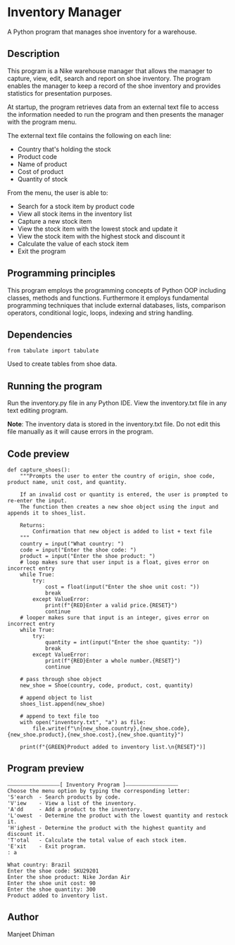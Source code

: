 # Inventory Manager
A Python program that manages shoe inventory for a warehouse.

## Description
This program is a Nike warehouse manager that allows the manager to capture, view, edit, search and report on shoe inventory. The program enables the manager to keep a record of the shoe inventory and provides statistics for presentation purposes.

At startup, the program retrieves data from an external text file to access the information needed to run the program and then presents the manager with the program menu.

The external text file contains the following on each line:
* Country that's holding the stock
* Product code
* Name of product
* Cost of product
* Quantity of stock

From the menu, the user is able to:
* Search for a stock item by product code
* View all stock items in the inventory list
* Capture a new stock item
* View the stock item with the lowest stock and update it
* View the stock item with the highest stock and discount it
* Calculate the value of each stock item
* Exit the program

## Programming principles

This program employs the programming concepts of Python OOP including classes, methods and functions. Furthermore it employs fundamental programming techniques that include external databases, lists, comparison operators, conditional logic, loops, indexing and string handling.

## Dependencies
```
from tabulate import tabulate
```
Used to create tables from shoe data.

## Running the program

Run the inventory.py file in any Python IDE.
View the inventory.txt file in any text editing program.

**Note**: The inventory data is stored in the inventory.txt file. Do not edit this file manually as it will cause errors in the program.

## Code preview
```
def capture_shoes():
    """Prompts the user to enter the country of origin, shoe code, product name, unit cost, and quantity.

    If an invalid cost or quantity is entered, the user is prompted to re-enter the input.
    The function then creates a new shoe object using the input and appends it to shoes_list.

    Returns:
        Confirmation that new object is added to list + text file
    """
    country = input("What country: ")
    code = input("Enter the shoe code: ")
    product = input("Enter the shoe product: ")
    # loop makes sure that user input is a float, gives error on incorrect entry
    while True:
        try:
            cost = float(input("Enter the shoe unit cost: "))
            break
        except ValueError:
            print(f"{RED}Enter a valid price.{RESET}")
            continue
    # looper makes sure that input is an integer, gives error on incorrect entry
    while True:
        try:
            quantity = int(input("Enter the shoe quantity: "))
            break
        except ValueError:
            print(f"{RED}Enter a whole number.{RESET}")
            continue

    # pass through shoe object
    new_shoe = Shoe(country, code, product, cost, quantity)

    # append object to list
    shoes_list.append(new_shoe)

    # append to text file too
    with open("inventory.txt", "a") as file:
        file.write(f"\n{new_shoe.country},{new_shoe.code},{new_shoe.product},{new_shoe.cost},{new_shoe.quantity}")

    print(f"{GREEN}Product added to inventory list.\n{RESET}")]
```

## Program preview
```
⎯⎯⎯⎯⎯⎯⎯⎯⎯⎯⎯⎯⎯⎯⎯⎯⎯⎯⎯⎯[ Inventory Program ]⎯⎯⎯⎯⎯⎯⎯⎯⎯⎯⎯⎯⎯⎯⎯⎯⎯⎯⎯⎯
Choose the menu option by typing the corresponding letter:
'S'earch  - Search products by code.
'V'iew    - View a list of the inventory.
'A'dd     - Add a product to the inventory.
'L'owest  - Determine the product with the lowest quantity and restock it.
'H'ighest - Determine the product with the highest quantity and discount it.
'T'otal   - Calculate the total value of each stock item.
'E'xit    - Exit program.
: a

What country: Brazil
Enter the shoe code: SKU29201
Enter the shoe product: Nike Jordan Air
Enter the shoe unit cost: 90
Enter the shoe quantity: 300
Product added to inventory list.
```
## Author
Manjeet Dhiman
